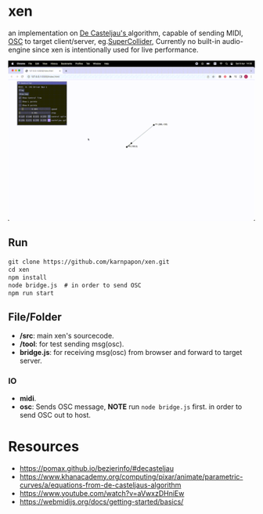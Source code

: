 # xen

an implementation on [ De Casteljau's ](https://en.wikipedia.org/wiki/De_Casteljau%27s_algorithm) algorithm, capable of sending MIDI, [OSC](https://en.wikipedia.org/wiki/Open_Sound_Control) to target client/server, eg.[SuperCollider](https://supercollider.github.io/), Currently no built-in audio-engine since xen is intentionally used for live performance.

<img src="./src/imgs/ss3.gif">

## Run

```
git clone https://github.com/karnpapon/xen.git
cd xen
npm install
node bridge.js  # in order to send OSC
npm run start
```

## File/Folder

- **/src**: main xen's sourcecode.
- **/tool**: for test sending msg(osc).
- **bridge.js**: for receiving msg(osc) from browser and forward to target server.


### IO

- **midi**.
- **osc**: Sends OSC message, **NOTE** run `node bridge.js` first. in order to send OSC out to host.

# Resources
- https://pomax.github.io/bezierinfo/#decasteljau
- https://www.khanacademy.org/computing/pixar/animate/parametric-curves/a/equations-from-de-casteljaus-algorithm
- https://www.youtube.com/watch?v=aVwxzDHniEw
- https://webmidijs.org/docs/getting-started/basics/